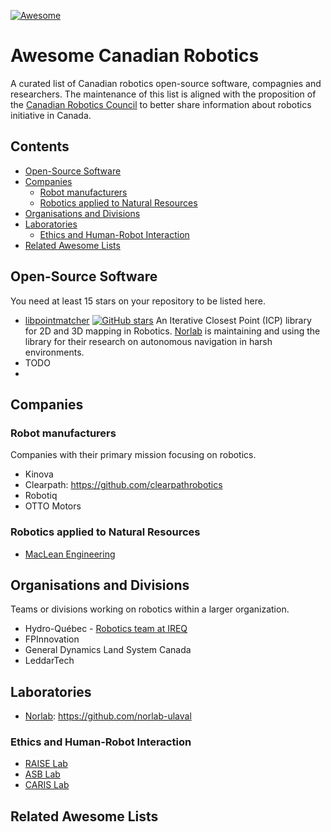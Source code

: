 [![Awesome](https://awesome.re/badge.svg)](https://awesome.re)

# Awesome Canadian Robotics

A curated list of Canadian robotics open-source software, compagnies and researchers.
The maintenance of this list is aligned with the proposition of the [Canadian Robotics Council](https://www.roboticscouncil.ca) to better share information about robotics initiative in Canada.

## Contents

- [Open-Source Software](#open-source-software)
- [Companies](#companies)
  - [Robot manufacturers](#robot-manufacturers)
  - [Robotics applied to Natural Resources](#robotics-applied-to-natural-resources)
- [Organisations and Divisions](#organisations-and-divisions)
- [Laboratories](#laboratories)
  - [Ethics and Human-Robot Interaction](#ethics-and-human-robot-interaction)
- [Related Awesome Lists](#related-awesome-lists)

## Open-Source Software

You need at least 15 stars on your repository to be listed here.

- [libpointmatcher](https://github.com/ethz-asl/libpointmatcher) [![GitHub stars](https://img.shields.io/github/stars/ethz-asl/libpointmatcher)](https://github.com/ethz-asl/libpointmatcher/stargazers) An Iterative Closest Point (ICP) library for 2D and 3D mapping in Robotics. [Norlab](https://norlab.ulaval.ca) is maintaining and using the library for their research on autonomous navigation in harsh environments.
- TODO
-

## Companies

### Robot manufacturers

Companies with their primary mission focusing on robotics.

- Kinova
- Clearpath: https://github.com/clearpathrobotics
- Robotiq
- OTTO Motors

### Robotics applied to Natural Resources

- [MacLean Engineering](https://macleanengineering.com)

## Organisations and Divisions

Teams or divisions working on robotics within a larger organization.

- Hydro-Québec - [Robotics team at IREQ](http://www.hydroquebec.com/robotics)
- FPInnovation
- General Dynamics Land System Canada
- LeddarTech


## Laboratories

- [Norlab](https://norlab.ulaval.ca): https://github.com/norlab-ulaval
<!-- - [Joshua Marshall lab]()
- [Atlas UofT]
- [Tim Barfoot lab]
- [Intelligent machine Lab]
- Inna Scharf Lab
- UNB Robotics
- Dartmouth University
- Memorial University
- UMoncton Robotique
- UPEI
- UBC
- UAlberta
- USherbrooke
- UMontreal
- UQAM - ETS
- McGill
- UOttawa
- UManitoba
- Queens
- York University
- McMaster University


- INRS
- CNRC -->

### Ethics and Human-Robot Interaction

- [RAISE Lab](https://raise.cim.mcgill.ca)
- [ASB Lab](http://asblab.mie.utoronto.ca)
- [CARIS Lab](https://caris.mech.ubc.ca)

## Related Awesome Lists

